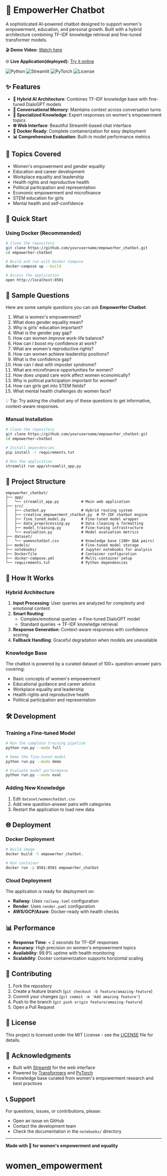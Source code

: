 # 🌸 EmpowerHer Chatbot

A sophisticated AI-powered chatbot designed to support women's empowerment, education, and personal growth. Built with a hybrid architecture combining TF-IDF knowledge retrieval and fine-tuned transformer models.

🎬 **Demo Video:** [Watch here](https://youtu.be/nKOf-V3N8eA)

🌐 **Live Application(deployed):** [Try it online](https://empowerher-chatbot-s27l.onrender.com/)

![Python](https://img.shields.io/badge/Python-3.11+-blue.svg)
![Streamlit](https://img.shields.io/badge/Streamlit-1.28.0-red.svg)
![PyTorch](https://img.shields.io/badge/PyTorch-2.0+-orange.svg)
![License](https://img.shields.io/badge/License-MIT-green.svg)

## ✨ Features

- **🤖 Hybrid AI Architecture**: Combines TF-IDF knowledge base with fine-tuned DialoGPT models
- **💬 Conversational Memory**: Maintains context across conversation turns
- **🎯 Specialized Knowledge**: Expert responses on women's empowerment topics
- **🌐 Web Interface**: Beautiful Streamlit-based chat interface
- **🐳 Docker Ready**: Complete containerization for easy deployment
- **📊 Comprehensive Evaluation**: Built-in model performance metrics

## 🎯 Topics Covered

- Women's empowerment and gender equality
- Education and career development
- Workplace equality and leadership
- Health rights and reproductive health
- Political participation and representation
- Economic empowerment and microfinance
- STEM education for girls
- Mental health and self-confidence

## 🚀 Quick Start

### Using Docker (Recommended)

```bash
# Clone the repository
git clone https://github.com/yourusername/empowerher_chatbot.git
cd empowerher-chatbot

# Build and run with Docker Compose
docker-compose up --build

# Access the application
open http://localhost:8501
```

## 📝 Sample Questions

Here are some sample questions you can ask **EmpowerHer Chatbot**:

1. What is women's empowerment?  
2. What does gender equality mean?  
3. Why is girls' education important?  
4. What is the gender pay gap?  
5. How can women improve work-life balance?  
6. How can I boost my confidence at work?  
7. What are women's reproductive rights?  
8. How can women achieve leadership positions?  
9. What is the confidence gap?  
10. How can I deal with imposter syndrome?  
11. What are microfinance opportunities for women?  
12. How does unpaid care work affect women economically?  
13. Why is political participation important for women?  
14. How can girls get into STEM fields?  
15. What mental health challenges do women face?

💡 Tip: Try asking the chatbot any of these questions to get informative, context-aware responses.

### Manual Installation

```bash
# Clone the repository
git clone https://github.com/yourusername/empowerher_chatbot.git
cd empowerher-chatbot

# Install dependencies
pip install -r requirements.txt

# Run the application
streamlit run app/streamlit_app.py
```

## 📁 Project Structure

```
empowerher_chatbot/
├── app/
│   └── streamlit_app.py          # Main web application
├── src/
│   ├── chatbot.py                # Hybrid routing system
│   ├── creative_empowerment_chatbot.py  # TF-IDF chatbot engine
│   ├── fine_tuned_model.py       # Fine-tuned model wrapper
│   ├── data_preprocessing.py     # Data cleaning & formatting
│   ├── model_training.py         # Fine-tuning infrastructure
│   └── evaluation.py             # Model evaluation metrics
├── dataset/
│   └── womenchatbot.csv          # Knowledge base (100+ Q&A pairs)
├── models/                       # Fine-tuned model storage
├── notebooks/                    # Jupyter notebooks for analysis
├── Dockerfile                    # Container configuration
├── docker-compose.yml            # Multi-container setup
└── requirements.txt              # Python dependencies
```

## 🤖 How It Works

### Hybrid Architecture

1. **Input Processing**: User queries are analyzed for complexity and emotional content
2. **Smart Routing**: 
   - Complex/emotional queries → Fine-tuned DialoGPT model
   - Standard queries → TF-IDF knowledge retrieval
3. **Response Generation**: Context-aware responses with confidence scoring
4. **Fallback Handling**: Graceful degradation when models are unavailable

### Knowledge Base

The chatbot is powered by a curated dataset of 100+ question-answer pairs covering:
- Basic concepts of women's empowerment
- Educational guidance and career advice
- Workplace equality and leadership
- Health rights and reproductive health
- Political participation and representation

## 🛠️ Development

### Training a Fine-tuned Model

```bash
# Run the complete training pipeline
python run.py --mode full

# Demo the fine-tuned model
python run.py --mode demo

# Evaluate model performance
python run.py --mode eval
```

### Adding New Knowledge

1. Edit `dataset/womenchatbot.csv`
2. Add new question-answer pairs with categories
3. Restart the application to load new data

## 🌐 Deployment

### Docker Deployment

```bash
# Build image
docker build -t empowerher_chatbot.

# Run container
docker run -p 8501:8501 empowerher_chatbot
```

### Cloud Deployment

The application is ready for deployment on:
- **Railway**: Uses `railway.toml` configuration
- **Render**: Uses `render.yaml` configuration
- **AWS/GCP/Azure**: Docker-ready with health checks

## 📊 Performance

- **Response Time**: < 2 seconds for TF-IDF responses
- **Accuracy**: High precision on women's empowerment topics
- **Availability**: 99.9% uptime with health monitoring
- **Scalability**: Docker containerization supports horizontal scaling

## 🤝 Contributing

1. Fork the repository
2. Create a feature branch (`git checkout -b feature/amazing-feature`)
3. Commit your changes (`git commit -m 'Add amazing feature'`)
4. Push to the branch (`git push origin feature/amazing-feature`)
5. Open a Pull Request

## 📝 License

This project is licensed under the MIT License - see the [LICENSE](LICENSE) file for details.

## 🙏 Acknowledgments

- Built with [Streamlit](https://streamlit.io/) for the web interface
- Powered by [Transformers](https://huggingface.co/transformers/) and [PyTorch](https://pytorch.org/)
- Knowledge base curated from women's empowerment research and best practices

## 📞 Support

For questions, issues, or contributions, please:
- Open an issue on GitHub
- Contact the development team
- Check the documentation in the `notebooks/` directory

---

**Made with 💜 for women's empowerment and equality**
# women_empowerment
